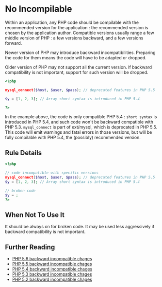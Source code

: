 <!-- Good Practices -->
# No Incompilable

Within an application, any PHP code should be compilable with the recommended version for the application : the recommended version is chosen by the application author. Compatible versions usually range a few middle version of PHP : a few versions backward, and a few versions forward. 

Newer version of PHP may introduce backward incompatibilities. Preparing the code for them means the code will have to be adapted or dropped. 

Older version of PHP may not support all the current version. If backward compatibility is not important, support for such version will be dropped.

```php
<?php

mysql_connect($host, $user, $pass); // deprecated features in PHP 5.5

$y = [1, 2, 3]; // Array short syntax is introduced in PHP 5.4

?>
```
In the example above, the code is only compatible PHP 5.4 : `short syntax` is introduced in PHP 5.4, and such code won't be backward compatible with PHP 5.3. 
`mysql_connect` is part of ext/mysql, which is deprecated in PHP 5.5. This code will emit warnings and fatal errors in those versions, but will be fully compilable with PHP 5.4, the (possibly) recommended version. 

## Rule Details


```php
<?php

// code incompatible with specific versions
mysql_connect($host, $user, $pass); // deprecated features in PHP 5.5
$y = [1, 2, 3]; // Array short syntax is introduced in PHP 5.4

// broken code
$y = ;
?>
```

## When Not To Use It
It should be always on for broken code. It may be used less aggressively if backward compatibility is not important. 

## Further Reading

* [PHP 5.6 backward incompatible chages](http://php.net/manual/en/migration56.incompatible.php)
* [PHP 5.5 backward incompatible chages](http://php.net/manual/en/migration55.incompatible.php)
* [PHP 5.4 backward incompatible chages](http://php.net/manual/en/migration54.incompatible.php)
* [PHP 5.3 backward incompatible chages](http://php.net/manual/en/migration53.incompatible.php)
* [PHP 5.2 backward incompatible chages](http://php.net/manual/en/migration52.incompatible.php)
